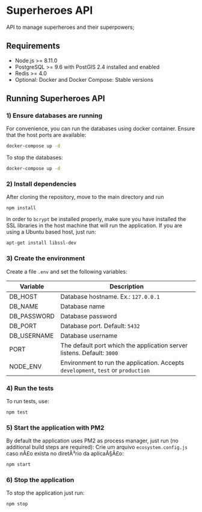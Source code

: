# Superheroes API
API to manage superheroes and their superpowers;

## Requirements
* Node.js >= 8.11.0
* PostgreSQL >= 9.6 with PostGIS 2.4 installed and enabled
* Redis >= 4.0
* Optional: Docker and Docker Compose: Stable versions

## Running Superheroes API
### 1) Ensure databases are running
For convenience, you can run the databases using docker container. Ensure that the host ports are available:
```bash
docker-compose up -d
```
To stop the databases:
```bash
docker-compose up -d
```

### 2) Install dependencies
After cloning the repository, move to the main directory and run
```git
npm install
```
In order to `bcrypt` be installed properly, make sure you have installed the SSL libraries in the host machine that will run the application. If you are using a Ubuntu based host, just run:
```bash
apt-get install libssl-dev
```

### 3) Create the environment
Create a file `.env` and set the following variables:

| Variable | Description |
|----------|-------------|
|DB_HOST|Database hostname. Ex.: `127.0.0.1`|
|DB_NAME|Database name|
|DB_PASSWORD|Database password|
|DB_PORT|Database port. Default: `5432`|
|DB_USERNAME|Database username|
|PORT| The default port which the application server listens. Default: `3000`|
|NODE_ENV|Environment to run the application. Accepts `development`, `test` or `production`|

### 4) Run the tests
To run tests, use:
```bash
npm test
```

### 5) Start the application with PM2
By default the application uses PM2 as process manager, just run (no additional build steps are required):
Crie um arquivo `ecosystem.config.js` caso nÃ£o exista no diretÃ³rio da aplicaÃ§Ã£o: 
```bash
npm start
```

### 6) Stop the application
To stop the application just run:
```bash
npm stop
```

